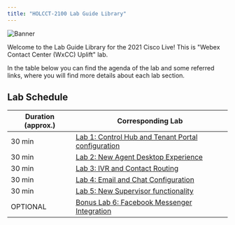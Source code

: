 ```yaml
---
title: "HOLCCT-2100 Lab Guide Library"
---
```


![Banner](images/wxccbanner.jpg)

Welcome to the Lab Guide Library for the 2021 Cisco Live! This is "Webex Contact Center (WxCC) Uplift" lab. 

In the table below you can find the agenda of the lab and some referred links, where you will find more details about each lab section.

## Lab Schedule

| Duration (approx.) | Corresponding Lab |
| ---- | ----------------- |
| 30 min  | [Lab 1: Control Hub and Tenant Portal configuration](labslive/lab1.md) |
| 30 min  | [Lab 2: New Agent Desktop Experience](labslive/lab2.md) |
| 30 min  | [Lab 3: IVR and Contact Routing](labslive/lab3.md) |
| 30 min  | [Lab 4: Email and Chat Configuration](labslive/lab4.md)|
| 30 min  | [Lab 5: New Supervisor functionality](labslive/lab5.md) |
| OPTIONAL | [Bonus Lab 6: Facebook Messenger Integration](labslive/lab6.md) |



